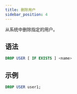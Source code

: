 ```yaml
---
title: 删除用户
sidebar_position: 4
---
```


从系统中删除指定的用户。

## 语法

```sql
DROP USER [ IF EXISTS ] <name>
```

## 示例

```sql
DROP USER user1;
```